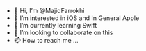 - 👋 Hi, I’m @MajidFarrokhi
- 👀 I’m interested in iOS and In General Apple
- 🌱 I’m currently learning Swift
- 💞️ I’m looking to collaborate on this
- 📫 How to reach me ...

<!---
MajidFarrokhi/MajidFarrokhi is a ✨ special ✨ repository because its `README.md` (this file) appears on your GitHub profile.
You can click the Preview link to take a look at your changes.
--->
